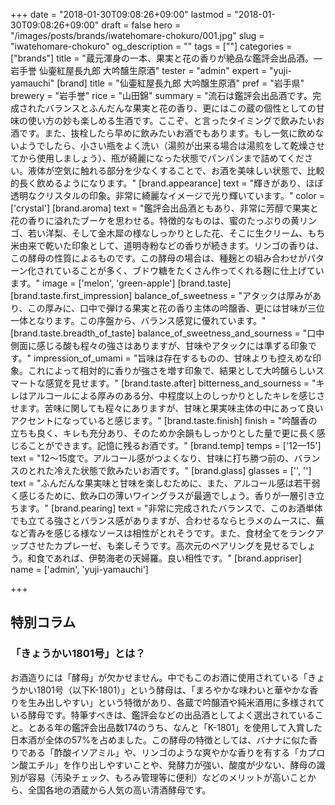 +++
date = "2018-01-30T09:08:26+09:00"
lastmod = "2018-01-30T09:08:26+09:00"
draft = false
hero = "/images/posts/brands/iwatehomare-chokuro/001.jpg"
slug = "iwatehomare-chokuro"
og_description = ""
tags = [""]
categories = ["brands"]
title = "蔵元渾身の一本、果実と花の香りが絶品な鑑評会出品酒。—岩手誉 仙壷紅屋長九郎 大吟醸生原酒"
tester = "admin"
expert = "yuji-yamauchi"
[brand]
  title = "仙壷紅屋長九郎 大吟醸生原酒"
  pref = "岩手県"
  brewery = "岩手誉"
  rice = "山田錦"
  summary = "流石は鑑評会出品酒です。完成されたバランスとふんだんな果実と花の香り、更にはこの蔵の個性としての甘味の使い方の妙も楽しめる生酒です。ここぞ、と言ったタイミングで飲みたいお酒です。また、抜栓したら早めに飲みたいお酒でもあります。もし一気に飲めないようでしたら、小さい瓶をよく洗い（湯煎が出来る場合は湯煎をして乾燥させてから使用しましょう）、瓶が綺麗になった状態でパンパンまで詰めてください。液体が空気に触れる部分を少なくすることで、お酒を美味しい状態で、比較的長く飲めるようになります。"
  [brand.appearance]
    text = "輝きがあり、ほぼ透明なクリスタルの印象。非常に綺麗なイメージで光り輝いています。"
    color = ['crystal']
  [brand.aroma]
    text = "鑑評会出品酒ともあり、非常に芳醇で果実と花の香りに溢れたブーケを思わせる。特徴的なものは、蜜のたっぷりの黄リンゴ、若い洋梨、そして金木犀の様なしっかりとした花、そこに生クリーム、もち米由来で乾いた印象として、道明寺粉などの香りが続きます。リンゴの香りは、この酵母の性質によるものです。この酵母の場合は、種麹との組み合わせがパターン化されていることが多く、ブドウ糖をたくさん作ってくれる麹に仕上げています。"
    image = ['melon', 'green-apple']
  [brand.taste]
    [brand.taste.first_impression]
      balance_of_sweetness = "アタックは厚みがあり、この厚みに、口中で弾ける果実と花の香り主体の吟醸香、更には甘味が三位一体となります。この序盤から、バランス感覚に優れています。"
    [brand.taste.breadth_of_taste]
      balance_of_sweetness_and_sourness = "口中側面に感じる酸も程々の強さはありますが、甘味やアタックには準ずる印象です。"
      impression_of_umami = "旨味は存在するものの、甘味よりも控えめな印象。これによって相対的に香りが強さを増す印象で、結果として大吟醸らしいスマートな感覚を見せます。"
    [brand.taste.after]
      bitterness_and_sourness = "キレはアルコールによる厚みのある分、中程度以上のしっかりとしたキレを感じさせます。苦味に関しても程々にありますが、甘味と果実味主体の中にあって良いアクセントになっていると感じます。"
    [brand.taste.finish]
      finish = "吟醸香の立ちも良く、キレも充分あり、そのためか余韻もしっかりとした量で更に長く感じることができます。記憶に残るお酒です。"
  [brand.temp]
    temps = ['12—15']
    text = "12〜15度で。アルコール感がつよくなり、甘味に打ち勝つ前の、バランスのとれた冷えた状態で飲みたいお酒です。"
  [brand.glass]
    glasses = ['', '']
    text = "ふんだんな果実味と甘味を楽しむために、また、アルコール感は若干弱く感じるために、飲み口の薄いワイングラスが最適でしょう。香りが一層引き立ちます。"
  [brand.pearing]
    text = "非常に完成されたバランスで、このお酒単体でも立てる強さとバランス感がありますが、合わせるならヒラメのムースに、蕪など青みを感じる様なソースは相性がとれそうです。また、食材全てをランクアップさせたカプレーゼ、も楽しそうです。高次元のペアリングを見せるでしょう。和食であれば、伊勢海老の天婦羅。良い相性です。"
  [brand.appriser]
    name = ['admin', 'yuji-yamauchi']

+++

## 特別コラム
### 「きょうかい1801号」とは？

お酒造りには「酵母」が欠かせません。中でもこのお酒に使用されている「きょうかい1801号（以下K-1801）」という酵母は、「まろやかな味わいと華やかな香りを生み出しやすい」という特徴があり、各蔵で吟醸酒や純米酒用に多様されている酵母です。特筆すべきは、鑑評会などの出品酒としてよく選出されていること。とある年の鑑評会出品数174のうち、なんと「K-1801」を使用して入賞した日本酒が全体の57%を占めました。この酵母の特徴としては、バナナに似た香りである「酢酸イソアミル」や、リンゴのような爽やかな香りを有する「カプロン酸エチル」を作り出しやすいことや、発酵力が強い、酸度が少ない、酵母の識別が容易（汚染チェック、もろみ管理等に便利）などのメリットが高いことから、全国各地の酒蔵から人気の高い清酒酵母です。